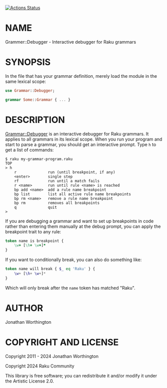 [![Actions Status](https://github.com/lizmat/Grammar-Debugger/actions/workflows/test.yml/badge.svg)](https://github.com/lizmat/Grammar-Debugger/actions)

NAME
====

Grammer::Debugger - Interactive debugger for Raku grammars

SYNOPSIS
========

In the file that has your grammar definition, merely load the module in the same lexical scope:

```raku
use Grammar::Debugger;

grammar Some::Grammar { ... }
```

DESCRIPTION
===========

[Grammar::Debugger](Grammar::Debugger) is an interactive debugger for Raku grammars. It applies to all grammars in its lexical scope. When you run your program and start to parse a grammar, you should get an interactive prompt. Type `h` to get a list of commands:

    $ raku my-grammar-program.raku
    TOP
    > h
        r              run (until breakpoint, if any)
        <enter>        single step
        rf             run until a match fails
        r <name>       run until rule <name> is reached
        bp add <name>  add a rule name breakpoint
        bp list        list all active rule name breakpoints
        bp rm <name>   remove a rule name breakpoint
        bp rm          removes all breakpoints
        q              quit
    >

If you are debugging a grammar and want to set up breakpoints in code rather than entering them manually at the debug prompt, you can apply the breakpoint trait to any rule:

```raku
token name is breakpoint {
    \w+ [\h+ \w+]*
}
```

If you want to conditionally break, you can also do something like:

```raku
token name will break { $_ eq 'Raku' } {
    \w+ [\h+ \w+]*
}
```

Which will only break after the `name` token has matched "Raku".

AUTHOR
======

Jonathan Worthington

COPYRIGHT AND LICENSE
=====================

Copyright 2011 - 2024 Jonathan Worthington

Copyright 2024 Raku Community

This library is free software; you can redistribute it and/or modify it under the Artistic License 2.0.

